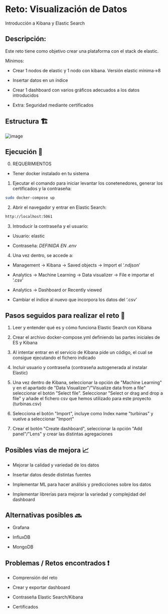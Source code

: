 
# Reto: Visualización de Datos

Introducción a Kibana y Elastic Search

## Descripción:

Este reto tiene como objetivo crear una plataforma con el stack de elastic.

Mínimos:

- Crear 1 nodos de elastic y 1 nodo con kibana. Versión elastic mínima→8

- Insertar datos en un índice

- Crear 1 dashboard con varios gráficos adecuados a los datos introducidos

- Extra: Seguridad mediante certificados

## Estructura 🏗️

![image](https://github.com/jdecruzdeusto/visualizacionDeDatos/assets/125390240/e218bb8b-8777-4940-8553-bcb9e57fc2cd)


## Ejecución 🚀

0. REQUERIMIENTOS

- Tener docker instalado en tu sistema

1. Ejecutar el comando para iniciar levantar los conetenedores, generar los certificados y la contraseña:
```bash
sudo docker-compose up
```

2. Abrir el navegador y entrar en Elastic Search:
```bash
http://localhost:5061
```
3. Introducir la contraseña y el usuario:

- Usuario: elastic

- Contraseña: *DEFINIDA EN .env*

4. Una vez dentro, se accede a:

- Management -> Kibana -> Saved objects -> Import el ‘.ndjson’

- Analytics -> Machine Learning -> Data visualizer -> File e importar el ‘.csv’

- Analytics -> Dashboard or Recently viewed

- Cambiar el índice al nuevo que incorpora los datos del ‘.csv’

## Pasos seguidos para realizar el reto 🚶

1. Leer y entender qué es y cómo funciona Elastic Search con Kibana
   
2. Crear el archivo docker-compose.yml definiendo las partes iniciales de ES y Kibana

3. Al intentar entrar en el servicio de Kibana pide un código, el cual se consigue ejecutando el fichero indicado

4. Incluir usuario y contraseña (contraseña autogenerada al instalar Elastic)

5. Una vez dentro de Kibana, seleccionar la opción de "Machine Learning" y en el apartado de "Data Visualizer"/"Visualize data from a file" seleccionar el botón "Select file". Seleccionar "Select or drag and drop a file" y añade el fichero csv que hemos utilizado para este proyecto (turbinas.csv)

6. Selecciona el botón "Import", incluye como Index name "turbinas" y vuelve a seleccionar "Import"

7. Crear el botón "Create dashboard", seleccionar la opción "Add panel"/"Lens" y crear las distintas agregaciones

## Posibles vías de mejora 📈
- Mejorar la calidad y variedad de los datos

- Insertar datos desde distintas fuentes

- Implementar ML para hacer análisis y predicciones sobre los datos

- Implementar librerías para mejorar la variedad y complejidad del dashboard

## Alternativas posibles 🔜
- Grafana

- InfluxDB

- MongoDB


## Problemas / Retos encontrados ❗
- Comprensión del reto

- Crear y exportar dashboard

- Contraseña Elastic Search/Kibana

- Certificados
